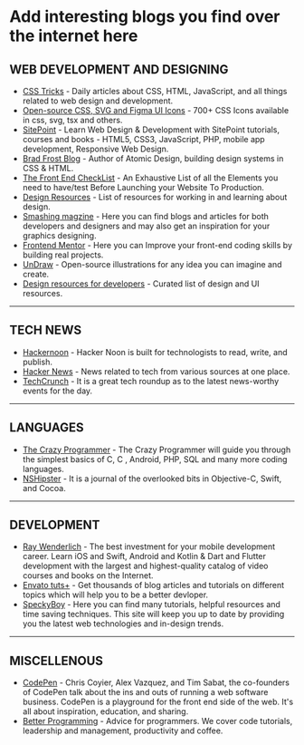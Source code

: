 # Add interesting blogs you find over the internet here

## WEB DEVELOPMENT AND DESIGNING

- [CSS Tricks](https://css-tricks.com/) - Daily articles about CSS, HTML, JavaScript, and all things related to web design and development.
- [Open-source CSS, SVG and Figma UI Icons](https://css.gg/) - 700+ CSS Icons available in css, svg, tsx and others.  
- [SitePoint](https://www.sitepoint.com/) - Learn Web Design & Development with SitePoint tutorials, courses and books - HTML5, CSS3, JavaScript, PHP, mobile app development, Responsive Web Design.  
- [Brad Frost Blog](https://bradfrost.com/) - Author of Atomic Design, building design systems in CSS & HTML.  
- [The Front End CheckList](https://codeburst.io/the-front-end-checklist-8b2292fdda44) - An Exhaustive List of all the Elements you need to have/test Before Launching your Website To Production.
- [Design Resources](http://designresources.party/) - List of resources for working in and learning about design.  
- [Smashing magzine](https://www.smashingmagazine.com/) - Here you can find blogs and articles for both developers and designers and may also get an inspiration for your graphics designing.  
- [Frontend Mentor](https://www.frontendmentor.io/) - Here you can Improve your front-end coding skills by building real projects.
- [UnDraw](https://undraw.co/) - Open-source illustrations for any idea you can imagine and create.
- [Design resources for developers](https://github.com/bradtraversy/design-resources-for-developers#favicons) - Curated list of design and UI resources.

---

## TECH NEWS

- [Hackernoon](https://hackernoon.com/) - Hacker Noon is built for technologists to read, write, and publish.
- [Hacker News](https://news.ycombinator.com/) - News related to tech from various sources at one place.  
- [TechCrunch](https://techcrunch.com/) - It is a great tech roundup as to the latest news-worthy events for the day.

---

## LANGUAGES

- [The Crazy Programmer](https://www.thecrazyprogrammer.com/) - The Crazy Programmer will guide you through the simplest basics of C, C , Android, PHP, SQL and many more coding languages.
- [NSHipster](https://nshipster.com/) - It is a journal of the overlooked bits in Objective-C, Swift, and Cocoa.

---

## DEVELOPMENT

- [Ray Wenderlich](https://www.raywenderlich.com/) - The best investment for your mobile development career. Learn iOS and Swift, Android and Kotlin & Dart and Flutter development with the largest and highest-quality catalog of video courses and books on the Internet.
- [Envato tuts+](https://code.tutsplus.com/) - Get thousands of blog articles and tutorials on different topics which will help you to be a better devloper.
- [SpeckyBoy](https://speckyboy.com/) - Here you can find many tutorials, helpful resources and time saving techniques. This site will keep you up to date by   providing you the latest web technologies and in-design trends.

---

## MISCELLENOUS

- [CodePen](https://blog.codepen.io/) - Chris Coyier, Alex Vazquez, and Tim Sabat, the co-founders of CodePen talk about the ins and outs of running a web software business. CodePen is a playground for the front end side of the web. It's all about inspiration, education, and sharing.
- [Better Programming](https://medium.com/better-programming) - Advice for programmers. We cover code tutorials, leadership and management, productivity and coffee.
